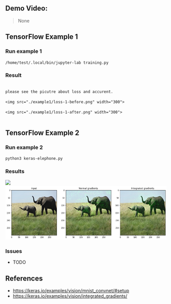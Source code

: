 ## Demo Video:
> None

## TensorFlow Example 1
### Run example 1
```
/home/test/.local/bin/jupyter-lab training.py
```
### Result
```

please see the picutre about loss and accurent.

<img src="./example1/loss-1-before.png" width="300">

<img src="./example1/loss-1-after.png" width="300">


```
## TensorFlow Example 2
### Run example 2
```
python3 keras-elephone.py 
```
### Results

<img src="./example2/integrated_gradients_3_1.png" width="300">

<img src="./example2/integrated_gradients_9_1.png" width="900">

### Issues

* TODO

## References
* https://keras.io/examples/vision/mnist_convnet/#setup
* https://keras.io/examples/vision/integrated_gradients/


